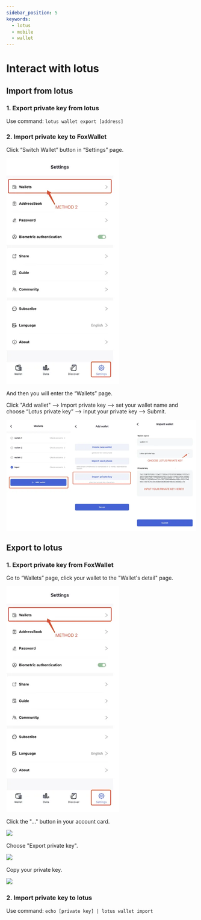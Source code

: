 ```yaml
---
sidebar_position: 5
keywords:
  - lotus
  - mobile
  - wallet
---
```


# Interact with lotus

## Import from lotus
### 1. Export private key from lotus  

Use command: `lotus wallet export [address]`

### 2. Import private key to FoxWallet  

Click “Switch Wallet” button in “Settings” page.

![](../img/add-wallet-2.webp)

And then you will enter the “Wallets” page.

Click "Add wallet" —> Import private key —> set your wallet name and choose “Lotus private key” —> input your private key —> Submit.

![](../img/import-lotus.webp)

## Export to lotus
### 1. Export private key from FoxWallet  

Go to “Wallets” page, click your wallet to the "Wallet's detail" page.

![](../img/add-wallet-2.webp)

Click the "..." button in your account card.

<img src="/img/docs/export-1.webp" width="320" />

Choose "Export private key".

<img src="/img/docs/export-2.webp" width="320" />

Copy your private key.

<img src="/img/docs/export-3.webp" width="320" />


### 2. Import private key to lotus  

Use command: `echo [private key] | lotus wallet import`